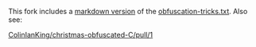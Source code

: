This fork includes a
[markdown version](https://github.com/Crystal-RainSlide/christmas-obfuscated-C/blob/master/tricks/obfuscation-tricks.md)
of the
[obfuscation-tricks.txt](https://github.com/Crystal-RainSlide/christmas-obfuscated-C/blob/master/tricks/obfuscation-tricks.txt).
Also see:

[ColinIanKing/christmas-obfuscated-C/pull/1](https://github.com/ColinIanKing/christmas-obfuscated-C/pull/1)
